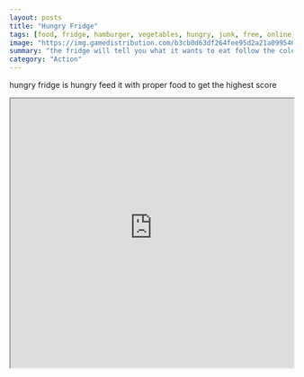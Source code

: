 ```yaml
---
layout: posts
title: "Hungry Fridge"
tags: [food, fridge, hamburger, vegetables, hungry, junk, free, online, games, oyna, game, free, games, play, play, games]
image: "https://img.gamedistribution.com/b3cb0d63df264fee95d2a21a099546b3-512x384.jpeg"
summary: "the fridge will tell you what it wants to eat follow the color of the food marker and its counter tap the proper food to feed the fridge and collect points tap the wrong food or let it go out of the screen and you will lose energy  free online games oyna game free games play play games"
category: "Action"
---
```


hungry fridge is hungry feed it with proper food to get the highest score

<iframe width="100%" height="480px;" src="https://html5.gamedistribution.com/b3cb0d63df264fee95d2a21a099546b3/"></iframe>